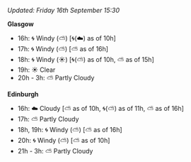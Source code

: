 *Updated: Friday 16th September 15:30*

**Glasgow**

* 16h: :cyclone: Windy (:partly_sunny:) [:cyclone:(:cloud:) as of 10h]
* 17h: :cyclone: Windy (:partly_sunny:) [:partly_sunny: as of 16h]
* 18h: :cyclone: Windy (:sunny:) [:cyclone:(:partly_sunny:) as of 10h, :partly_sunny: as of 15h]
* 19h: :sunny: Clear
* 20h - 3h: :partly_sunny: Partly Cloudy

**Edinburgh**

* 16h: :cloud: Cloudy [:partly_sunny: as of 10h, :cyclone:(:partly_sunny:) as of 11h, :partly_sunny: as of 16h]
* 17h: :partly_sunny: Partly Cloudy
* 18h, 19h: :cyclone: Windy (:partly_sunny:) [:partly_sunny: as of 16h]
* 20h: :cyclone: Windy (:partly_sunny:) [:partly_sunny: as of 10h]
* 21h - 3h: :partly_sunny: Partly Cloudy
